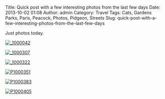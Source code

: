 Title: Quick post with a few interesting photos from the last few days
Date: 2013-10-02 01:08
Author: admin
Category: Travel
Tags: Cats, Gardens Parks, Paris, Peacock, Photos, Pidgeon, Streets
Slug: quick-post-with-a-few-interesting-photos-from-the-last-few-days

Just photos today.

[![\_1000042](http://farm4.staticflickr.com/3792/10003891763_a380f748ec_c.jpg)](http://www.flickr.com/photos/97350976@N07/10003891763/ "_1000042 by Alistair Magee, on Flickr")

[![\_1000307](http://farm3.staticflickr.com/2891/10004411543_99b5b930e6_c.jpg)](http://www.flickr.com/photos/97350976@N07/10004411543/ "_1000307 by Alistair Magee, on Flickr")

[![\_1000322](http://farm4.staticflickr.com/3704/10004075136_426a42b24a_c.jpg)](http://www.flickr.com/photos/97350976@N07/10004075136/ "_1000322 by Alistair Magee, on Flickr")

[![P1000351](http://farm4.staticflickr.com/3667/10038974493_73fef5976b_c.jpg)](http://www.flickr.com/photos/97350976@N07/10038974493/ "P1000351 by Alistair Magee, on Flickr")

[![P1000383](http://farm6.staticflickr.com/5476/10038912873_c6baf6494a_c.jpg)](http://www.flickr.com/photos/97350976@N07/10038912873/ "P1000383 by Alistair Magee, on Flickr")

[![P1000405](http://farm4.staticflickr.com/3704/10038851023_ed0d06b91f_c.jpg)](http://www.flickr.com/photos/97350976@N07/10038851023/ "P1000405 by Alistair Magee, on Flickr")

